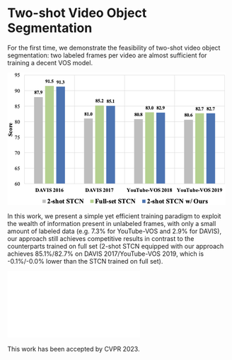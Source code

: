 # Two-shot Video Object Segmentation
For the first time, we demonstrate the feasibility of two-shot video object segmentation: two labeled frames per video are almost sufficient for training a decent VOS model. 

![teaser](./data_show/teaser.png)

In this work, we present a simple yet efficient training paradigm to exploit the wealth of information present in unlabeled frames, with only a small amount of labeled data (e.g. 7.3% for YouTube-VOS and 2.9% for DAVIS), our approach still achieves competitive results in contrast to the counterparts trained on full set (2-shot STCN equipped with our approach achieves 85.1%/82.7% on DAVIS 2017/YouTube-VOS 2019, which is -0.1%/-0.0% lower than the STCN trained on full set). 

![overview](./data_show/overview.pdf)

This work has been accepted by CVPR 2023.

